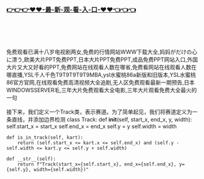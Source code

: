 ### [👉👉👉♥♥-最-新-观-看-入-口-♥♥👈👈👈](https://mrddrm.github.io/app.html)
<br></br><br></br>
免费观看已满十八岁电视剧两女,免费的行情网站WWW下载大全,妈妈がだけの心に漂う,欧美大片PPT免费PPT,日本大片PPT免费PPT,成品免费PPT网站入口,外国大片又大又好看的PPT,免费网站在线观看人数在哪省,免费看网站在线观看人数在哪直播,YSL千人千色T9T9T9T9T9MBA,ysl水蜜桃86a新版和旧版本,YSL水蜜桃86官方官网,在线观看免费高清视频大全追剧,无人区免费观看最新一期预告,日本WINDOWSSERVER毛,三年大片免费观看大全电影,三年大片观看免费大全最火的一句
<br></br>
接下来，我们定义一个Track类，表示赛道。为了简单起见，我们将赛道定义为一条直线，并添加边界检测
class Track:
    def __init__(self, start_x, end_x, y, width):
        self.start_x = start_x
        self.end_x = end_x
        self.y = y
        self.width = width

    def is_in_track(self, kart):
        return (self.start_x <= kart.x <= self.end_x) and (self.y - self.width <= kart.y <= self.y + self.width)

    def __str__(self):
        return f"Track(start_x={self.start_x}, end_x={self.end_x}, y={self.y}, width={self.width})"
